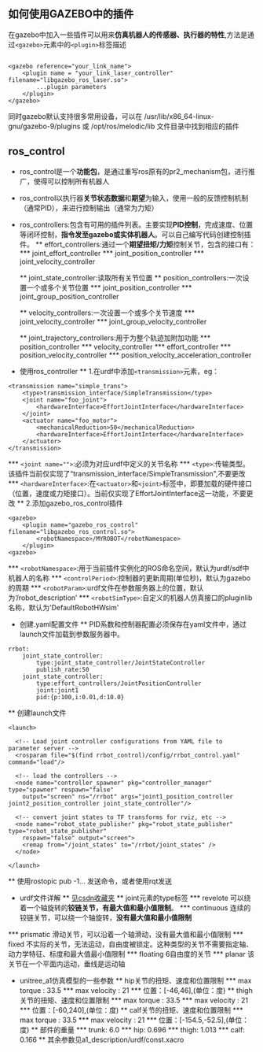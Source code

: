 ## 如何使用GAZEBO中的插件
  在gazebo中加入一些插件可以用来**仿真机器人的传感器、执行器的特性**,方法是通过```<gazebo>```元素中的```<plugin>```标签描述
```	

<gazebo reference="your_link_name">
	<plugin name = "your_link_laser_controller" filename="libgazebo_ros_laser.so">
		...plugin parameters
	</plugin>
</gazebo>
```
   同时gazebo默认支持很多常用设备，可以在 /usr/lib/x86_64-linux-gnu/gazebo-9/plugins 或 /opt/ros/melodic/lib 文件目录中找到相应的插件
## ros_control
* ros_control是一个**功能包**，是通过重写ros原有的pr2_mechanism包，进行推广，使得可以控制所有机器人
* ros_control以执行器**关节状态数据**和**期望**为输入，使用一般的反馈控制机制（通常PID），来进行控制输出（通常为力矩）
* ros_controllers:包含有可用的插件列表。主要实现**PID控制**，完成速度、位置等闭环控制，**指令发至gazebo或实体机器人**。可以自己编写代码创建控制插件。
	** effort_controllers:通过一个**期望扭矩/力矩**控制关节，包含的接口有：
		*** joint_effort_controller
		*** joint_position_controller
		*** joint_velocity_controller

	** joint_state_controller:读取所有关节位置
	** position_controllers:一次设置一个或多个关节位置
		*** joint_position_controller
		*** joint_group_position_controller

	** velocity_controllers:一次设置一个或多个关节速度
		*** joint_velocity_controller
		*** joint_group_velocity_controller

	** joint_trajectory_controllers:用于为整个轨迹加附加功能
		*** position_controller
		*** velocity_controller
		*** effort_controller
		*** position_velocity_controller
		*** position_velocity_acceleration_controller

* 使用ros_controller
** 1.在urdf中添加```<transmission>```元素，eg：
```
<transmission name="simple_trans">
	<type>transmission_interface/SimpleTransmission</type>
	<joint name="foo_joint">
		<hardwareInterface>EffortJointInterface</hardwareInterface>
	</joint>
	<actuator name="foo_motor">
		<mechanicalReduction>50</mechanicalReduction>
		<hardwareInterface>EffortJointInterface</hardwareInterface>
	</actuator>
</transmission>
```
*** ```<joint name="">```:必须为对应urdf中定义的关节名称
*** ```<type>```:传输类型。该插件当前仅实现了“transmission_interface/SimpleTransmission",不要更改
*** ```<hardwareInterface>```:在```<actuator>```和```<joint>```标签中，即要加载的硬件接口（位置，速度或力矩接口）。当前仅实现了EffortJointInterface这一功能，不要更改
** 2.添加gazebo_ros_control插件
```
<gazebo>
	<plugin name="gazebo_ros_control" filename="libgazebo_ros_control.so">
		<robotNamespace>/MYROBOT</robotNamespace>
	</plugin>
<gazebo>
```

*** ```<robotNamespace>```:用于当前插件实例化的ROS命名空间，默认为urdf/sdf中机器人的名称
*** ```<controlPeriod>```:控制器的更新周期(单位秒)，默认为gazebo的周期
*** ```<robotParam>```:urdf文件在参数服务器上的位置，默认为‘/robot_description’
*** ```<robotSimType>```:自定义的机器人仿真接口的pluginlib名称，默认为'DefaultRobotHWsim'
* 创建.yaml配置文件
** PID系数和控制器配置必须保存在yaml文件中，通过launch文件加载到参数服务器中。
```
rrbot:
	joint_state_controller:
		type:joint_state_controller/JointStateController
		publish_rate:50
	joint_state_controller:
		type:effort_controllers/JointPositionController
		joint:joint1
		pid:{p:100,i:0.01,d:10.0}
```

** 创建launch文件
```
<launch>

  <!-- Load joint controller configurations from YAML file to parameter server -->
  <rosparam file="$(find rrbot_control)/config/rrbot_control.yaml" command="load"/>

  <!-- load the controllers -->
  <node name="controller_spawner" pkg="controller_manager" type="spawner" respawn="false"
    output="screen" ns="/rrbot" args="joint1_position_controller joint2_position_controller joint_state_controller"/>

  <!-- convert joint states to TF transforms for rviz, etc -->
  <node name="robot_state_publisher" pkg="robot_state_publisher" type="robot_state_publisher"
    respawn="false" output="screen">
    <remap from="/joint_states" to="/rrbot/joint_states" />
  </node>

</launch>

```

** 使用rostopic pub -1...  发送命令，或者使用rqt发送
* urdf文件详解
** [见csdn收藏夹](https://blog.csdn.net/qq_16775293/article/details/88379988)
** joint元素的type标签
*** revelote  可以绕着一个轴旋转的**铰链关节，有最大值和最小值限制**。
*** continuous 连续的铰链关节，可以绕一个轴旋转，**没有最大值和最小值限制**

*** prismatic 滑动关节，可以沿着一个轴滑动，没有最大值和最小值限制
*** fixed 不实际的关节，无法运动，自由度被锁定。这种类型的关节不需要指定轴、动力学特征、标度和最大值最小值限制
*** floating 6自由度的关节
*** planar 该关节在一个平面内运动，垂线是运动轴
* unitree_a1仿真模型的一些参数
** hip关节的扭矩、速度和位置限制
*** max torque : 33.5
*** max velocity : 21
*** 位置：[-46,46],(单位：度)
** thigh关节的扭矩、速度和位置限制
*** max torque : 33.5
*** max velocity : 21
*** 位置：[-60,240],(单位：度)
** calf关节的扭矩、速度和位置限制
*** max torque : 33.5
*** max velocity : 21
*** 位置：[-154.5,-52.5],(单位：度)
** 部件的重量
*** trunk: 6.0
*** hip: 0.696
*** thigh: 1.013
*** calf: 0.166
** 其余参数见a1_description/urdf/const.xacro
